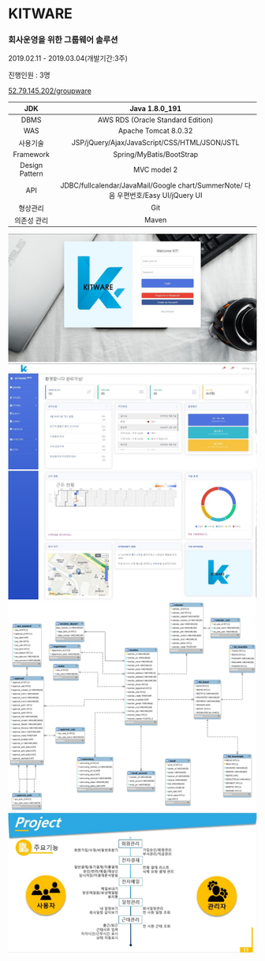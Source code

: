 <h1>KITWARE</h1>

<h3>회사운영을 위한 그룹웨어 솔루션</h3>
<p>2019.02.11 - 2019.03.04(개발기간:3주)</p>
<p>진행인원 : 3명</p>

[52.79.145.202/groupware](http://52.79.145.202/groupware)

| JDK | Java 1.8.0_191 | 
|:------:|:------:|
|   DBMS    |   AWS RDS (Oracle Standard Edition)    |
|   WAS    |   Apache Tomcat 8.0.32    |
|   사용기술    |   JSP/jQuery/Ajax/JavaScript/CSS/HTML/JSON/JSTL    |
|   Framework    |   Spring/MyBatis/BootStrap    |
|   Design Pattern    |   MVC model 2    |
|   API    |   JDBC/fullcalendar/JavaMail/Google chart/SummerNote/ 다음 우편번호/Easy UI/jQuery UI    |
|   형상관리    |   Git    |
|   의존성 관리    |   Maven    |


![login](./readmeImg/login.jpg)
![main1](./readmeImg/main1.jpg)
![main2](./readmeImg/main2.jpg)
![ERD](./readmeImg/ERD.png)
![Function](./readmeImg/function.jpg)
